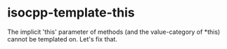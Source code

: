 # isocpp-template-this
The implicit 'this' parameter of methods (and the value-category of *this) cannot be templated on. Let's fix that.
